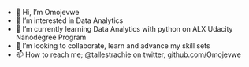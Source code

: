 - 👋 Hi, I’m Omojevwe
- 👀 I’m interested in Data Analytics
- 🌱 I’m currently learning Data Analytics with python on ALX Udacity Nanodegree Program
- 💞️ I’m looking to collaborate, learn and advance my skill sets
- 📫 How to reach me; @tallestrachie on twitter, github.com/Omojevwe
